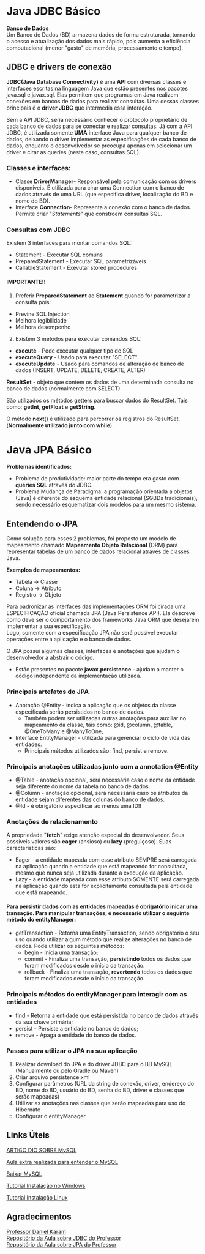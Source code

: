 # Java JDBC Básico
**Banco de Dados**  
Um Banco de Dados (BD) armazena dados de forma estruturada, tornando o acesso e atualização dos dados mais rápido, pois aumenta a eficiência computacional (menor "gasto" de memória, processamento e tempo).  

## JDBC e drivers de conexão
**JDBC(Java Database Connectivity)** é uma **API** com diversas classes e interfaces escritas na linguagem Java que estão presentes nos pacotes java.sql e javax.sql. Elas permitem que programas em Java realizem conexões em bancos de dados para realizar consultas. Uma dessas classes principais é o **driver JDBC** que intermedia essa interação.  
  
Sem a API JDBC, seria necessário conhecer o protocolo proprietário de cada banco de dados para se conectar e realizar consultas. Já com a API JDBC, é utilizada somente **UMA** interface Java para qualquer banco de dados, deixando o driver implementar as especificações de cada banco de dados, enquanto o desenvolvedor se preocupa apenas em selecionar um driver e cirar as queries (neste caso, consultas SQL).  
   
### Classes e interfaces:
- Classe **DriverManager**- Responsável pela comunicação com os drivers disponíveis. É utilizada para cirar uma Connection com o banco de dados através de uma URL (que especifica driver, localização do BD e nome do BD).
- Interface **Connection**- Representa a conexão com o banco de dados. Permite criar "*Statements*" que constroem consultas SQL.

### Consultas com JDBC
Existem 3 interfaces para montar comandos SQL:
- Statement - Executar SQL comuns
- PreparedStatement - Executar SQL parametrizáveis
- CallableStatement - Exevutar stored procedures


#### IMPORTANTE!!
1. Preferir **PreparedStatement** ao **Statement** quando for parametrizar a consulta pois:  
- Previne SQL Injection
- Melhora legibilidade
- Melhora desempenho

2. Existem 3 métodos para executar comandos SQL:
- **execute** - Pode executar qualquer tipo de SQL
- **executeQuery** - Usado para executar "SELECT"
- **executeUpdate** - Usado para comandos de alteração de banco de dados (INSERT, UPDATE, DELETE, CREATE, ALTER)
  
**ResultSet** - objeto que contem os dados de uma determinada consulta no banco de dados (normalmente com SELECT).  
  
São utilizados os métodos getters para buscar dados do ResultSet. Tais como: **getInt, getFloat** e **getString**.  
  
O método **next**() é utilizado para percorrer os registros do ResultSet. (**Normalmente utilizado junto com while**).

# Java JPA Básico
**Problemas identificados:**
- Problema de produtividade: maior parte do tempo era gasto com **queries SQL** através do JDBC.
- Problema Mudança de Paradigma: a programação orientada a objetos (Java) é diferente do esquema entidade relacional (SGBDs tradicionais), sendo necessário esquematizar dois modelos para um mesmo sistema.
## Entendendo o JPA
Como solução para esses 2 problemas, foi proposto um modelo de mapeamento chamado **Mapeamento Objeto Relacional** (ORM) para representar tabelas de um banco de dados relacional através de classes Java.  
  
**Exemplos de mapeamentos:**
- Tabela -> Classe
- Coluna -> Atributo
- Registro -> Objeto
  
Para padronizar as interfaces das implementações ORM foi cirada uma ESPECIFICAÇÃO oficial chamada JPA (Java Persistence API). Ela descreve como deve ser o comportamento dos frameworks Java ORM que desejarem implementar a sua especificação.  
Logo, somente com a especificação JPA não será possível executar operações entre a aplicação e o banco de dados.  
  
O JPA possui algumas classes, interfaces e anotações que ajudam o desenvolvedor a abstrair o código.  
- Estão presentes no pacote **javax.persistence** - ajudam a manter o código independente da implementação utilizada.

### Principais artefatos do JPA
- Anotação @Entity - indica a aplicação que os objetos da classe especificada serão persistidos no banco de dados.
	- Também podem ser utilizadas outras anotações para auxiliar no mapeamento da classe, tais como: @id, @column, @table, @OneToMany e @ManyToOne,
- Interface EntityManager - utilizada para gerenciar o ciclo de vida das entidades.
	- Principais métodos utilizados são: find, persist e remove.
### Principais anotações utilizadas junto com a annotation **@Entity**
- @Table - anotação opcional, será necessária caso o nome da entidade seja diferente do nome da tabela no banco de dados.
- @Column - anotação opcional, será necessária caso os atributos da entidade sejam diferentes das colunas do banco de dados.
- @Id - é obrigatório especificar ao menos uma ID!!
### Anotações de relacionamento
A propriedade "**fetch**" exige atenção especial do desenvolvedor. Seus possíveis valores são **eager** (ansioso) ou **lazy** (preguiçoso). Suas características são:
- Eager - a entidade mapeada com esse atributo SEMPRE será carregada na aplicação quando a entidade que está mapeando for consultada, mesmo que nunca seja utilizada durante a execução da aplicação.
- Lazy - a entidade mapeada com esse atributo SOMENTE será carregada na aplicação quando esta for explicitamente consultada pela entidade que está mapeando.
  
#### Para persistir dados com as entidades mapeadas é obrigatório inicar uma transação. Para manipular transações, é necessário utilizar o seguinte método do **entityManager**:
- getTransaction - Retorna uma EntityTransaction, sendo obrigatório o seu uso quando utilizar algum método que realize alterações no banco de dados. Pode utilizar os seguintes métodos:
	- begin - Inicia uma transação;
	- commit - Finaliza uma transação, **persistindo** todos os dados que foram modificados desde o início da transação.
	- rollback - Finaliza uma transação, **revertendo** todos os dados que foram modificados desde o início da transação.

### Principais métodos do entityManager para interagir com as entidades
- find - Retorna a entidade que está persistida no banco de dados através da sua chave primária;
- persist - Persiste a entidade no banco de dados;
- remove - Apaga a entidade do banco de dados.

### Passos para utilizar o JPA na sua aplicação
1. Realizar download do JPA e do driver JDBC para o BD MySQL (Manualmente ou pelo Gradle ou Maven)
2. Criar arquivo persistence.xml
3. Configurar parâmetros (URL da string de conexão, driver, endereço do BD, nome do BD, usuário do BD, senha do BD, driver e classes que serão mapeadas)
4. Utilizar as anotações nas classes que serão mapeadas para uso do Hibernate
5. Configurar o entityManager 
## Links Úteis
[ARTIGO DIO SOBRE MySQL](https://web.dio.me/articles/introducao-ao-mysql?page=1&order=oldest)
  
[Aula extra realizada para entender o MySQL](https://web.dio.me/course/mysql-trabalhando-com-as-suas-primeiras-tabelas/learning/85acd077-edce-468e-977c-5b6f328e7c55?back=/home)

[Baixar MySQL](https://dev.mysql.com/downloads/) 

[Tutorial Instalação no Windows](https://www.devmedia.com.br/instalando-e-configurando-a-nova-versao-do-mysql/25813)

[Tutorial Instalação Linux](https://github.com/danielkv7/jdbc-basico/blob/master/src/main/java/part1/DatabaseInstructions)

## Agradecimentos
[Professor Daniel Karam](https://www.linkedin.com/in/daniel-kv/)  
[Repositório da Aula sobre JDBC do Professor](https://github.com/danielkv7/jdbc-basico)  
[Repositório da Aula sobre JPA do Professor](https://github.com/danielkv7/jpa-basico)  